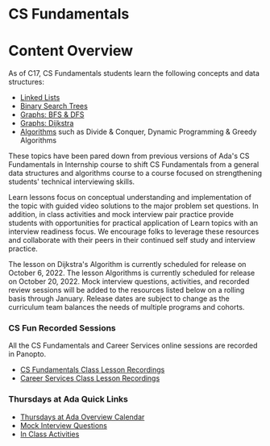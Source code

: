 # CS Fundamentals

# Content Overview

As of C17, CS Fundamentals students learn the following concepts and data structures:

- [Linked Lists](../02-linked-lists/01-linked-lists.md)
- [Binary Search Trees](../03-Binary-Search-Trees/01-Ordered-Collections-Of-Data.md)
- [Graphs: BFS & DFS](../08-graphs/01-graphs.md)
- [Graphs: Dijkstra](../09-graphs-p2/01-graphs-review.md)
- [Algorithms](../07-algorithms/algorithms.md) such as Divide & Conquer, Dynamic Programming & Greedy Algorithms

These topics have been pared down from previous versions of Ada's CS Fundamentals in Internship course to shift CS Fundamentals from a general data structures and algorithms course to a course focused on strengthening students' technical interviewing skills. 

Learn lessons focus on conceptual understanding and implementation of the topic with guided video solutions to the major problem set questions. In addition, in class activities and mock interview pair practice provide students with opportunities for practical application of Learn topics with an interview readiness focus. We encourage folks to leverage these resources and collaborate with their peers in their continued self study and interview practice.

The lesson on Dijkstra's Algorithm is currently scheduled for release on October 6, 2022. The lesson Algorithms is currently scheduled for release on October 20, 2022. Mock interview questions, activities, and recorded review sessions will be added to the resources listed below on a rolling basis through January. Release dates are subject to change as the curriculum team balances the needs of multiple programs and cohorts. 


### CS Fun Recorded Sessions

All the CS Fundamentals and Career Services online sessions are recorded in Panopto.

- [CS Fundamentals Class Lesson Recordings](https://adaacademy.hosted.panopto.com/Panopto/Pages/Sessions/List.aspx#folderID=%228419e18e-9305-4b6a-8500-af0b01332bda%22)
- [Career Services Class Lesson Recordings](https://adaacademy.hosted.panopto.com/Panopto/Pages/Sessions/List.aspx#folderID=%228419e18e-9305-4b6a-8500-af0b01332bda%22)


### Thursdays at Ada Quick Links
- [Thursdays at Ada Overview Calendar](https://drive.google.com/file/d/1iQuNpFJ73xROlf-PZevYyWR_x1ZFImbk/view?usp=sharing)
- [Mock Interview Questions](https://docs.google.com/document/d/19TxHyWTjgYEv739zVJnbcyiIYDzf2zEpgmYkYUwO4C0/edit?usp=sharing)
- [In Class Activities](https://replit.com/@adadev?path=folder/CS%20Fun/CS%20Fun%20Activities)